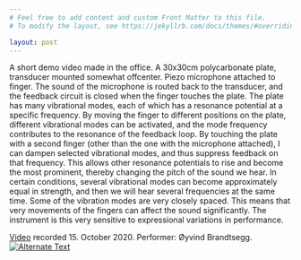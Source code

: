 ```yaml
---
# Feel free to add content and custom Front Matter to this file.
# To modify the layout, see https://jekyllrb.com/docs/themes/#overriding-theme-defaults

layout: post
---
```


A short demo video made in the office. A 30x30cm polycarbonate plate, transducer mounted somewhat offcenter. Piezo microphone attached to finger. The sound of the microphone is routed back to the transducer, and the feedback circuit is closed when the finger touches the plate. The plate has many vibrational modes, each of which has a resonance potential at a specific frequency. By moving the finger to different positions on the plate, different vibrational modes can be activated, and the mode frequency contributes to the resonance of the feedback loop. By touching the plate with a second finger (other than the one with the microphone attached), I can dampen selected vibrational modes, and thus suppress feedback on that frequency. This allows other resonance potentials to rise and become the most prominent, thereby changing the pitch of the sound we hear. In certain conditions, several vibrational modes can become approximately equal in strength, and then we will hear several frequencies at the same time. Some of the vibration modes are very closely spaced. This means that very movements of the fingers can affect the sound significantly. The instrument is this very sensitive to expressional variations in performance.

[Video]("materials_feed_demo_2020_10_14.webm") recorded 15. October 2020. Performer: Øyvind Brandtsegg.
[![Alternate Text]("materials_demo_video_still.png")]("materials_feed_demo_2020_10_14.webm" "Link Title")
